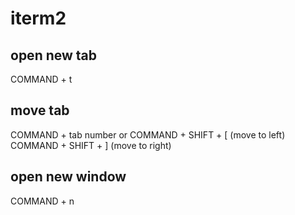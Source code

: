 # iterm2

## open new tab
COMMAND + t

## move tab
COMMAND + tab number
or
COMMAND + SHIFT + [     (move to left)
COMMAND + SHIFT + ]     (move to right)


## open new window
COMMAND + n
